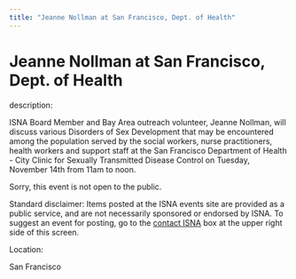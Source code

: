 ```yaml
---
title: "Jeanne Nollman at San Francisco, Dept. of Health"
---
```


# Jeanne Nollman at San Francisco, Dept. of Health

  
description:  
  


ISNA Board Member and Bay Area outreach volunteer, Jeanne Nollman, will discuss various Disorders of Sex Development that may be encountered among the population served by the social workers, nurse practitioners, health workers and support staff at the San Francisco Department of Health - City Clinic for Sexually Transmitted Disease Control on Tuesday, November 14th from 11am to noon. 

  
  


Sorry, this event is not open to the public.

  
  


Standard disclaimer: Items posted at the ISNA events site are provided as a public service, and are not necessarily sponsored or endorsed by ISNA. To suggest an event for posting, go to the [contact ISNA][1] box at the upper right side of this screen.

  


  


  
Location:  
  
San Francisco

 [1]: /about/contact